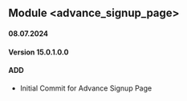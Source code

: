 ## Module <advance_signup_page>

#### 08.07.2024
#### Version 15.0.1.0.0
#### ADD
 - Initial Commit for Advance Signup Page
